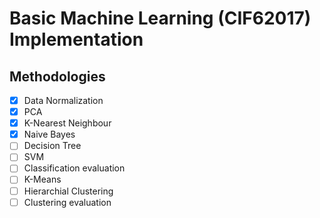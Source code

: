 # Basic Machine Learning (CIF62017) Implementation

## Methodologies

- [x] Data Normalization
- [x] PCA
- [x] K-Nearest Neighbour
- [x] Naive Bayes
- [ ] Decision Tree
- [ ] SVM
- [ ] Classification evaluation
- [ ] K-Means
- [ ] Hierarchial Clustering
- [ ] Clustering evaluation
